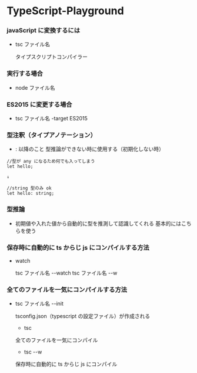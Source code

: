 # TypeScript-Playground

### javaScript に変換するには

- tsc ファイル名

  タイプスクリプトコンパイラー

### 実行する場合

- node ファイル名

### ES2015 に変更する場合

- tsc ファイル名 -target ES2015

### 型注釈（タイプアノテーション）

- : 以降のこと
  型推論ができない時に使用する（初期化しない時）

```
//型が any になるため何でも入ってしまう
let hello;

↓

//string 型のみ ok
let hello: string;
```

### 型推論

- 初期値や入れた値から自動的に型を推測して認識してくれる
  基本的にはこちらを使う

### 保存時に自動的に ts からじ js にコンパイルする方法

- watch

  tsc ファイル名 --watch
  tsc ファイル名 --w

### 全てのファイルを一気にコンパイルする方法

- tsc ファイル名 --init

  tsconfig.json（typescript の設定ファイル）が作成される

  - tsc

  全てのファイルを一気にコンパイル

  - tsc --w

  保存時に自動的に ts からじ js にコンパイル
